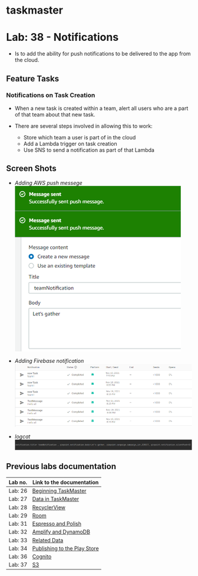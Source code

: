 # taskmaster


# Lab: 38 - Notifications

- Is to add the ability for push notifications to be delivered to the app from the cloud.

## Feature Tasks

### Notifications on Task Creation

- When a new task is created within a team, alert all users who are a part of that team about that new task.

- There are several steps involved in allowing this to work:
    - Store which team a user is part of in the cloud
    - Add a Lambda trigger on task creation
    - Use SNS to send a notification as part of that Lambda


## Screen Shots

- *Adding AWS push messege*  
![Adding AWS push messege](/screenshots/lab38/aws.png) 

- *Adding Firebase notification*  
![Adding Firebase notification](/screenshots/lab38/firebase.png) 

- *logcat*  
![logcat](/screenshots/lab38/logcat.png)



## Previous labs documentation

| Lab no.       | Link to the documentation  |         
| ------------|-----------------------------|
|Lab: 26|[Beginning TaskMaster](labs/LAB26.md)|
|Lab: 27|[Data in TaskMaster](labs/LAB27.md)|
|Lab: 28|[RecyclerView](labs/LAB28.md)|
|Lab: 29|[Room](labs/LAB29.md)|
|Lab: 31|[Espresso and Polish](labs/LAB31.md)|
|Lab: 32|[Amplify and DynamoDB](labs/LAB32.md)|
|Lab: 33|[Related Data](labs/LAB33.md)|
|Lab: 34|[Publishing to the Play Store](labs/LAB34.md)|
|Lab: 36|[Cognito](labs/LAB36.md)|
|Lab: 37|[S3](labs/LAB37.md)|





